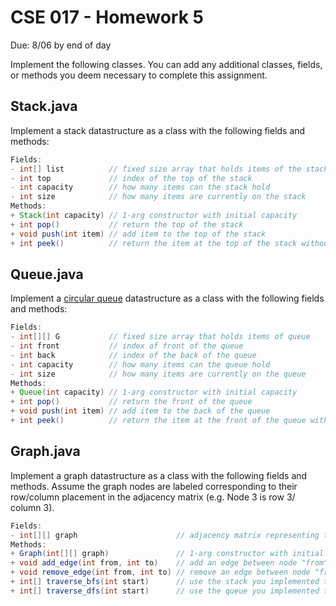 # CSE 017 - Homework 5

Due: 8/06 by end of day

Implement the following classes. You can add any additional classes, fields, or methods you deem necessary to complete this assignment.

## Stack.java

Implement a stack datastructure as a class with the following fields and methods:

```java
Fields: 
- int[] list          // fixed size array that holds items of the stack
- int top             // index of the top of the stack
- int capacity        // how many items can the stack hold
- int size            // how many items are currently on the stack
Methods:
+ Stack(int capacity) // 1-arg constructor with initial capacity
+ int pop()           // return the top of the stack
+ void push(int item) // add item to the top of the stack
+ int peek()          // return the item at the top of the stack without removing it
```


## Queue.java

Implement a [circular queue](https://en.wikipedia.org/wiki/Circular_buffer) datastructure as a class with the following fields and methods:

```java
Fields: 
- int[][] G           // fixed size array that holds items of queue
- int front           // index of front of the queue
- int back            // index of the back of the queue
- int capacity        // how many items can the queue hold
- int size            // how many items are currently on the queue
Methods:
+ Queue(int capacity) // 1-arg constructor with initial capacity
+ int pop()           // return the front of the queue
+ void push(int item) // add item to the back of the queue
+ int peek()          // return the item at the front of the queue without removing it
```

## Graph.java

Implement a graph datastructure as a class with the following fields and methods. Assume the graph nodes are labeled corresponding to their row/column placement in the adjacency matrix (e.g. Node 3 is row 3/ column 3).

```java
Fields: 
- int[][] graph                      // adjacency matrix representing the graph
Methods:
+ Graph(int[][] graph)               // 1-arg constructor with initial graph
+ void add_edge(int from, int to)    // add an edge between node "from" and node "to"
+ void remove_edge(int from, int to) // remove an edge between node "from" and node "to"
+ int[] traverse_bfs(int start)      // use the stack you implemented to write a breadth first search traversal over the graph. Returns an array with the nodes in order of traversal. Start indicates the starting node
+ int[] traverse_dfs(int start)      // use the queue you implemented to write a depth first search traversal over the graph. Returns an array with the nodes in order of traversal. Start indicates the starting node.
```

